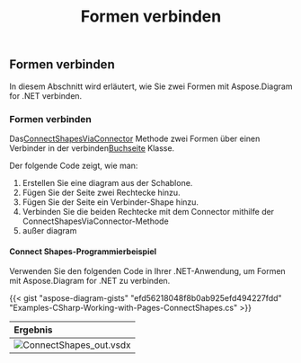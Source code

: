 ﻿---
title: Formen verbinden
type: docs
weight: 90
url: /de/net/connect-shapes/
description: In diesem Abschnitt wird erklärt, wie Sie zwei Shapes mit Aspose.Diagram verbinden.
---
## **Formen verbinden**
In diesem Abschnitt wird erläutert, wie Sie zwei Formen mit Aspose.Diagram for .NET verbinden.
### **Formen verbinden**
 Das[ConnectShapesViaConnector](https://reference.aspose.com/diagram/net/aspose.diagram.page/connectshapesviaconnector/methods/1) Methode zwei Formen über einen Verbinder in der verbinden[Buchseite](http://www.aspose.com/api/net/diagram/aspose.diagram/page) Klasse.

Der folgende Code zeigt, wie man:

1. Erstellen Sie eine diagram aus der Schablone.
1. Fügen Sie der Seite zwei Rechtecke hinzu.
1. Fügen Sie der Seite ein Verbinder-Shape hinzu.
1. Verbinden Sie die beiden Rechtecke mit dem Connector mithilfe der ConnectShapesViaConnector-Methode
1. außer diagram
#### **Connect Shapes-Programmierbeispiel**
Verwenden Sie den folgenden Code in Ihrer .NET-Anwendung, um Formen mit Aspose.Diagram for .NET zu verbinden.

{{< gist "aspose-diagram-gists" "efd56218048f8b0ab925efd494227fdd" "Examples-CSharp-Working-with-Pages-ConnectShapes.cs" >}}

|**Ergebnis**|
|:- |
|![ConnectShapes_out.vsdx](ConnectShapes.png)|
